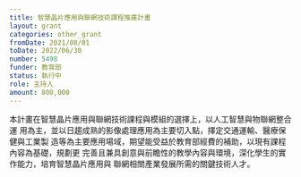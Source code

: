 ```yaml
---
title: 智慧晶片應用與聯網技術課程推廣計畫
layout: grant
categories: other_grant
fromDate: 2021/08/01
toDate: 2022/06/30
number: 5498
funder: 教育部
status: 執行中
role: 主持人
amount: 800,000
---
```


本計畫在智慧晶片應用與聯網技術課程與模組的選擇上，以人工智慧與物聯網整合運
用為主，並以日趨成熟的影像處理應用為主要切入點，擇定交通運輸、醫療保健與工業製
造等為主要應用場域，期望能受益於教育部經費的補助，以現有課程內容為基礎，規劃更
完善且兼具創意與前瞻性的教學內容與環境，深化學生的實作能力，培育智慧晶片應用與
聯網相關產業發展所需的關鍵技術人才。

